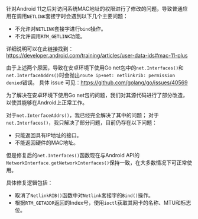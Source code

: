 针对Android 11之后对访问系统MAC地址的权限进行了修改的问题，导致普通应用在调用`NETLINK`套接字时会遇到以下几个主要问题：
- 不允许对`NETLINK`套接字进行`bind`操作。
- 不允许调用`RTM_GETLINK`功能。

详细说明可以在此链接找到：https://developer.android.com/training/articles/user-data-ids#mac-11-plus

由于上述两个原因，导致在安卓环境下使用Go net包中的`net.Interfaces()`和`net.InterfaceAddrs()`时会抛出`route ip+net: netlinkrib: permission denied`错误。
具体 issue 可见：https://github.com/golang/go/issues/40569

为了解决在安卓环境下使用Go net包的问题，我们对其源代码进行了部分改造，以使其能够在Android上正常工作。

对于`net.InterfaceAddrs()`，我已经完全解决了其中的问题；
对于`net.Interfaces()`，我只解决了部分问题，目前仍存在以下问题：
- 只能返回具有IP地址的接口。
- 不能返回硬件的MAC地址。

但是修复后的`net.Interfaces()`函数现在与Android API的`NetworkInterface.getNetworkInterfaces()`保持一致，在大多数情况下可正常使用。

具体修复逻辑包括：

- 取消了`NetlinkRIB()`函数中对`Netlink`套接字的`Bind()`操作。
- 根据`RTM_GETADDR`返回的Index号，使用`ioctl`获取其网卡的名称、MTU和标志位。